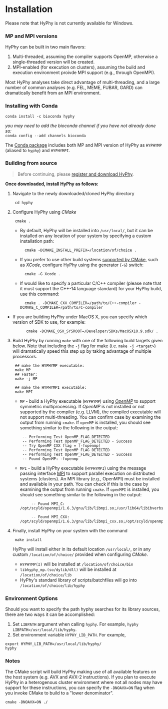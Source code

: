 
Installation
===========
Please note that HyPhy is not currently available for Windows. 

### MP and MPI versions

HyPhy can be built in two main flavors:

1. Multi-threaded, assuming the compiler supports OpenMP, otherwise a single-threaded version will be created. 
2. MPI-enabled (for execution on clusters), assuming the build and execution environment proivde MPI support (e.g., through OpenMPI).

Most HyPhy analyses take direct advantage of multi-threading, and a large number of common analyses (e.g. FEL, MEME, FUBAR, GARD) can dramatically benefit from an MPI environment.  


### Installing with Conda

`conda install -c bioconda hyphy`

_you may need to add the bioconda channel if you have not already done so:_  
`conda config --add channels bioconda`

The [Conda package](https://anaconda.org/bioconda/hyphy/) includes both MP and MPI version of HyPhy as `HYPHYMP` (aliased to `hyphy`) and `HYPHYMPI`.

### Building from source


> Before continuing, please [register and download HyPhy](register/).

**Once downloaded, install HyPhy as follows:**

1. Navigate to the newly downloaded/cloned HyPhy directory
        
        cd hyphy

2. Configure HyPhy using *CMake*

        cmake .
    
	* By default, HyPhy will be installed into `/usr/local/`, but it can be installed on any location of your system by specifying a custom installation path:

            cmake -DCMAKE_INSTALL_PREFIX=/location/of/choice .
    
	* If you prefer to use other build systems [supported by CMake](https://cmake.org/cmake/help/v3.0/manual/cmake-generators.7.html), such as *XCode*, configure HyPhy using the generator (`-G`) switch:
    
            cmake -G Xcode .

	* If would like to specify a particular C/C++ compiler (please note that it must support the C++-14 language standard) for your HyPhy build, use this command:

            cmake . -DCMAKE_CXX_COMPILER=/path/to/C++-compiler -DCMAKE_C_COMPILER=/path/to/C-compiler
 
* If you are building HyPhy under MacOS X, you can specify which version of SDK to use, for example:
    
            cmake -DCMAKE_OSX_SYSROOT=/Developer/SDKs/MacOSX10.9.sdk/ .

3. Build HyPhy by running `make` with one of the following build targets given below. Note that including the `-j` flag for make (i.e. `make -j <target>`) will dramatically speed this step up by taking advantage of multiple processors.


		## make the HYPHYMP executable:
		make MP
		## Faster:
		make -j MP
		
		## make the HYPHYMPI executable:
		make MPI

	*  `MP` - build a HyPhy executable (`HYPHYMP`) using [*OpenMP*](http://www.openmp.org) to support symmetric multiprocessing. If *OpenMP* is not installed or not supported by the compiler (e.g. LLVM), the compiled executable will not support multi-threading. You can confirm  case by examining the output from running `cmake`. If `openMP` is installed, you should see something similar to the following in the output:

            -- Performing Test OpenMP_FLAG_DETECTED
            -- Performing Test OpenMP_FLAG_DETECTED - Success
            -- Try OpenMP CXX flag = [-fopenmp]
            -- Performing Test OpenMP_FLAG_DETECTED
            -- Performing Test OpenMP_FLAG_DETECTED - Success
            -- Found OpenMP: -fopenmp  

	*  `MPI` - build a HyPhy executable (`HYPHYMPI`) using the message passing interface [MPI](http://mpi-forum.org) to support parallel execution on distributed systems (clusters). An MPI library (e.g., OpenMPI) must be installed and available in your path. You can check if this is the case by examining the output from running `cmake`. If `openMPI` is installed, you should see something similar to the following in the output:

                -- Found MPI_C: /opt/scyld/openmpi/1.6.3/gnu/lib/libmpi.so;/usr/lib64/libibverbs.so;/usr/lib64/libdat.so;/usr/lib64/librt.so;/usr/lib64/libnsl.so;/usr/lib64/libutil.so;/usr/lib64/libm.so;/usr/lib64/libtorque.so;/usr/lib64/libm.so;/usr/lib64/libnuma.so;/usr/lib64/librt.so;/usr/lib64/libnsl.so;/usr/lib64/libutil.so;/usr/lib64/libm.so

                -- Found MPI_CXX: /opt/scyld/openmpi/1.6.3/gnu/lib/libmpi_cxx.so;/opt/scyld/openmpi/1.6.3/gnu/lib/libmpi.so;/usr/lib64/libibverbs.so;/usr/lib64/libdat.so;/usr/lib64/librt.so;/usr/lib64/libnsl.so;/usr/lib64/libutil.so;/usr/lib64/libm.so;/usr/lib64/libtorque.so;/usr/lib64/libm.so;/usr/lib64/libnuma.so;/usr/lib64/librt.so;/usr/lib64/libnsl.so;/usr/lib64/libutil.so;/usr/lib64/libm.so


4. Finally, install HyPhy on your system with the command

        make install

    HyPhy will install either in its default location `/usr/local/`, or in any custom  `/location/of/choice/` provided when configuring *CMake*.
    
      * `HYPHYMP(I)` will be installed at  `/location/of/choice/bin`
      * `libhyphy_mp.(so/dylib/dll)` will be installed at `/location/of/choice/lib`
      * HyPhy's standard library of scripts/batchfiles will go into `/location/of/choice/lib/hyphy`


### Environment Options

Should you want to specify the path hyphy searches for its library sources, there are two ways it can be accomplished:

1. Set `LIBPATH` argument when calling `hyphy`. For example, `hyphy LIBPATH=/usr/local/lib/hyphy`.
2. Set environment variable `HYPHY_LIB_PATH`. For example, 

```
export HYPHY_LIB_PATH=/usr/local/lib/hyphy/
hyphy
```

### Notes

The CMake script will build HyPhy making use of all available features on the host system (e.g. AVX and AVX-2 instructions). If you plan to execute HyPhy in a heterogenous cluster environment where not all nodes may have support for these instructions, you can specify the `-DNOAVX=ON` flag when you invoke CMake to build to a "lower denominator".

```
cmake -DNOAVX=ON ./
```


